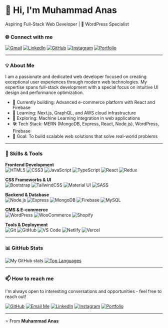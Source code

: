 # 👋 Hi, I'm Muhammad Anas

Aspiring Full-Stack Web Developer | 💼 WordPress Specialist


### 🌐 Connect with me

[![Gmail](https://img.shields.io/badge/Gmail-D14836?style=for-the-badge&logo=gmail&logoColor=white)](mailto:itxanas97@gmail.com)
[![LinkedIn](https://img.shields.io/badge/LinkedIn-0A66C2?style=for-the-badge&logo=linkedin&logoColor=white)](https://www.linkedin.com/in/muhammad-anas-3361a632a/)
[![GitHub](https://img.shields.io/badge/GitHub-000000?style=for-the-badge&logo=github&logoColor=white)](https://github.com/anasryk)
[![Instagram](https://img.shields.io/badge/Instagram-E4405F?style=for-the-badge&logo=instagram&logoColor=white)](https://www.instagram.com/ana_s.51/)
[![Portfolio](https://img.shields.io/badge/Portfolio-000000?style=for-the-badge&logo=githubpages&logoColor=white)](https://anassaleem.vercel.app)

---

### 💡 About Me

I am a passionate and dedicated web developer focused on creating exceptional user experiences through modern web technologies.
My expertise spans full-stack development with a special focus on intuitive UI design and performance optimization.

- 🔨 Currently building: Advanced e-commerce platform with React and Firebase
- 🌱 Learning: Next.js, GraphQL, and AWS cloud infrastructure
- 🧠 Exploring: Machine Learning integration in web applications
- 🛠️ Tech Stack: MERN (MongoDB, Express, React, Node.js), WordPress, Firebase
- 🎯 Goal: To build scalable web solutions that solve real-world problems

---

### 🚀 Skills & Tools

**Frontend Development**  
![HTML5](https://img.shields.io/badge/HTML5-E34F26?style=for-the-badge&logo=html5&logoColor=white)
![CSS3](https://img.shields.io/badge/CSS3-1572B6?style=for-the-badge&logo=css3&logoColor=white)
![JavaScript](https://img.shields.io/badge/JavaScript-F7DF1E?style=for-the-badge&logo=javascript&logoColor=black)
![TypeScript](https://img.shields.io/badge/TypeScript-3178C6?style=for-the-badge&logo=typescript&logoColor=white)
![React](https://img.shields.io/badge/React-61DAFB?style=for-the-badge&logo=react&logoColor=black)
![Redux](https://img.shields.io/badge/Redux-764ABC?style=for-the-badge&logo=redux&logoColor=white)

**CSS Frameworks & UI**  
![Bootstrap](https://img.shields.io/badge/Bootstrap-7952B3?style=for-the-badge&logo=bootstrap&logoColor=white)
![TailwindCSS](https://img.shields.io/badge/TailwindCSS-38B2AC?style=for-the-badge&logo=tailwind-css&logoColor=white)
![Material UI](https://img.shields.io/badge/Material_UI-0081CB?style=for-the-badge&logo=material-ui&logoColor=white)
![SASS](https://img.shields.io/badge/SASS-CC6699?style=for-the-badge&logo=sass&logoColor=white)

**Backend & Database**  
![Node.js](https://img.shields.io/badge/Node.js-339933?style=for-the-badge&logo=node.js&logoColor=white)
![Express](https://img.shields.io/badge/Express-000000?style=for-the-badge&logo=express&logoColor=white)
![MongoDB](https://img.shields.io/badge/MongoDB-47A248?style=for-the-badge&logo=mongodb&logoColor=white)
![Firebase](https://img.shields.io/badge/Firebase-FFCA28?style=for-the-badge&logo=firebase&logoColor=black)
![MySQL](https://img.shields.io/badge/MySQL-4479A1?style=for-the-badge&logo=mysql&logoColor=white)

**CMS & E-commerce**  
![WordPress](https://img.shields.io/badge/WordPress-21759B?style=for-the-badge&logo=wordpress&logoColor=white)
![WooCommerce](https://img.shields.io/badge/WooCommerce-96588A?style=for-the-badge&logo=woocommerce&logoColor=white)
![Shopify](https://img.shields.io/badge/Shopify-7AB55C?style=for-the-badge&logo=shopify&logoColor=white)

**Tools & Deployment**  
![Git](https://img.shields.io/badge/Git-F05032?style=for-the-badge&logo=git&logoColor=white)
![GitHub](https://img.shields.io/badge/GitHub-181717?style=for-the-badge&logo=github&logoColor=white)
![VS Code](https://img.shields.io/badge/VS_Code-007ACC?style=for-the-badge&logo=visual-studio-code&logoColor=white)
![Netlify](https://img.shields.io/badge/Netlify-00C7B7?style=for-the-badge&logo=netlify&logoColor=white)
![Vercel](https://img.shields.io/badge/Vercel-000000?style=for-the-badge&logo=vercel&logoColor=white)

---

### 📊 GitHub Stats
![My GitHub stats](https://github-readme-stats.vercel.app/api?username=anasryk&show_icons=true&theme=radical)
[![Top Languages](https://github-readme-stats.vercel.app/api/top-langs/?username=anasryk&layout=compact&theme=radical)](https://github.com/anuraghazra/github-readme-stats)

---

### 📫 How to reach me

I'm always open to interesting conversations and opportunities - feel free to reach out!

[![GitHub](https://img.shields.io/badge/GitHub-000000?style=for-the-badge&logo=github&logoColor=white)](https://github.com/yourusername)
[![Email Me](https://img.shields.io/badge/Email_Me-D14836?style=for-the-badge&logo=gmail&logoColor=white)](mailto:your-email@gmail.com)
[![LinkedIn](https://img.shields.io/badge/LinkedIn-0A66C2?style=for-the-badge&logo=linkedin&logoColor=white)](https://linkedin.com/in/yourusername)
[![Instagram](https://img.shields.io/badge/Instagram-E4405F?style=for-the-badge&logo=instagram&logoColor=white)](https://instagram.com/yourusername)
[![Portfolio](https://img.shields.io/badge/Portfolio-000000?style=for-the-badge&logo=githubpages&logoColor=white)](https://digitalpulse.wuaze.com)

---

⭐️ From **Muhammad Anas**
